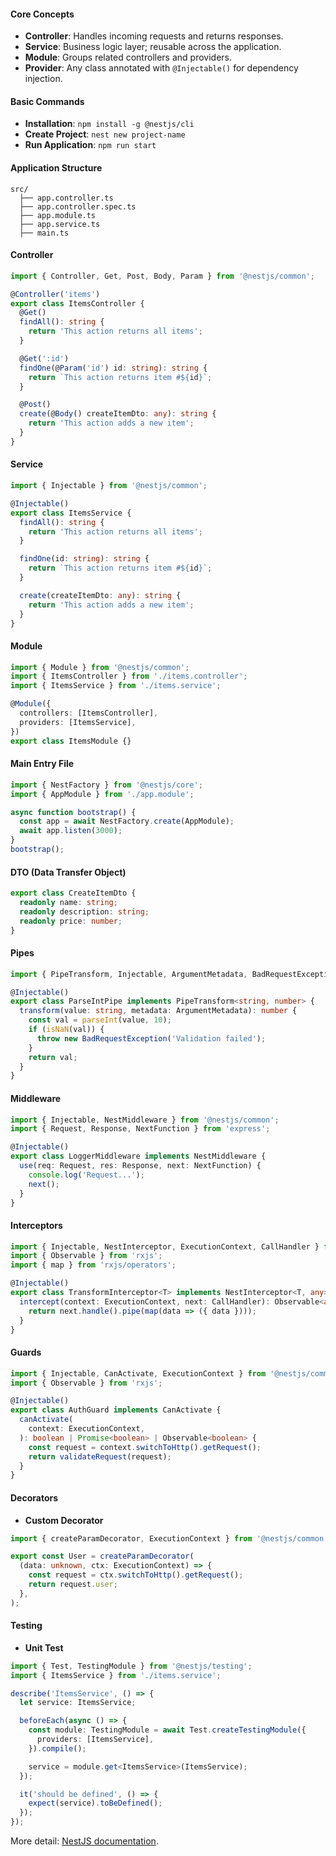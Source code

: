 #### **Core Concepts**
- **Controller**: Handles incoming requests and returns responses.
- **Service**: Business logic layer; reusable across the application.
- **Module**: Groups related controllers and providers.
- **Provider**: Any class annotated with `@Injectable()` for dependency injection.

#### **Basic Commands**
- **Installation**: `npm install -g @nestjs/cli`
- **Create Project**: `nest new project-name`
- **Run Application**: `npm run start`

#### **Application Structure**
```plaintext
src/
  ├── app.controller.ts
  ├── app.controller.spec.ts
  ├── app.module.ts
  ├── app.service.ts
  ├── main.ts
```

#### **Controller**
```typescript
import { Controller, Get, Post, Body, Param } from '@nestjs/common';

@Controller('items')
export class ItemsController {
  @Get()
  findAll(): string {
    return 'This action returns all items';
  }

  @Get(':id')
  findOne(@Param('id') id: string): string {
    return `This action returns item #${id}`;
  }

  @Post()
  create(@Body() createItemDto: any): string {
    return 'This action adds a new item';
  }
}
```

#### **Service**
```typescript
import { Injectable } from '@nestjs/common';

@Injectable()
export class ItemsService {
  findAll(): string {
    return 'This action returns all items';
  }

  findOne(id: string): string {
    return `This action returns item #${id}`;
  }

  create(createItemDto: any): string {
    return 'This action adds a new item';
  }
}
```

#### **Module**
```typescript
import { Module } from '@nestjs/common';
import { ItemsController } from './items.controller';
import { ItemsService } from './items.service';

@Module({
  controllers: [ItemsController],
  providers: [ItemsService],
})
export class ItemsModule {}
```

#### **Main Entry File**
```typescript
import { NestFactory } from '@nestjs/core';
import { AppModule } from './app.module';

async function bootstrap() {
  const app = await NestFactory.create(AppModule);
  await app.listen(3000);
}
bootstrap();
```

#### **DTO (Data Transfer Object)**
```typescript
export class CreateItemDto {
  readonly name: string;
  readonly description: string;
  readonly price: number;
}
```

#### **Pipes**
```typescript
import { PipeTransform, Injectable, ArgumentMetadata, BadRequestException } from '@nestjs/common';

@Injectable()
export class ParseIntPipe implements PipeTransform<string, number> {
  transform(value: string, metadata: ArgumentMetadata): number {
    const val = parseInt(value, 10);
    if (isNaN(val)) {
      throw new BadRequestException('Validation failed');
    }
    return val;
  }
}
```

#### **Middleware**
```typescript
import { Injectable, NestMiddleware } from '@nestjs/common';
import { Request, Response, NextFunction } from 'express';

@Injectable()
export class LoggerMiddleware implements NestMiddleware {
  use(req: Request, res: Response, next: NextFunction) {
    console.log('Request...');
    next();
  }
}
```

#### **Interceptors**
```typescript
import { Injectable, NestInterceptor, ExecutionContext, CallHandler } from '@nestjs/common';
import { Observable } from 'rxjs';
import { map } from 'rxjs/operators';

@Injectable()
export class TransformInterceptor<T> implements NestInterceptor<T, any> {
  intercept(context: ExecutionContext, next: CallHandler): Observable<any> {
    return next.handle().pipe(map(data => ({ data })));
  }
}
```

#### **Guards**
```typescript
import { Injectable, CanActivate, ExecutionContext } from '@nestjs/common';
import { Observable } from 'rxjs';

@Injectable()
export class AuthGuard implements CanActivate {
  canActivate(
    context: ExecutionContext,
  ): boolean | Promise<boolean> | Observable<boolean> {
    const request = context.switchToHttp().getRequest();
    return validateRequest(request);
  }
}
```

#### **Decorators**
- **Custom Decorator**
```typescript
import { createParamDecorator, ExecutionContext } from '@nestjs/common';

export const User = createParamDecorator(
  (data: unknown, ctx: ExecutionContext) => {
    const request = ctx.switchToHttp().getRequest();
    return request.user;
  },
);
```

#### **Testing**
- **Unit Test**
```typescript
import { Test, TestingModule } from '@nestjs/testing';
import { ItemsService } from './items.service';

describe('ItemsService', () => {
  let service: ItemsService;

  beforeEach(async () => {
    const module: TestingModule = await Test.createTestingModule({
      providers: [ItemsService],
    }).compile();

    service = module.get<ItemsService>(ItemsService);
  });

  it('should be defined', () => {
    expect(service).toBeDefined();
  });
});
```

More detail: [NestJS documentation](https://docs.nestjs.com/).
